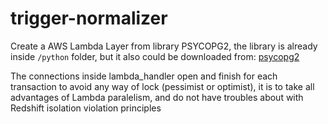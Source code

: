 # trigger-normalizer

Create a AWS Lambda Layer from library PSYCOPG2, the library is already inside `/python` folder, but it also could be downloaded from: 
[psycopg2](https://github.com/jkehler/awslambda-psycopg2 "psycopg2")

The connections inside lambda_handler open and finish for each transaction to avoid any way of lock (pessimist or optimist), it is to take all advantages of Lambda paralelism, and do not have troubles about with Redshift isolation violation principles